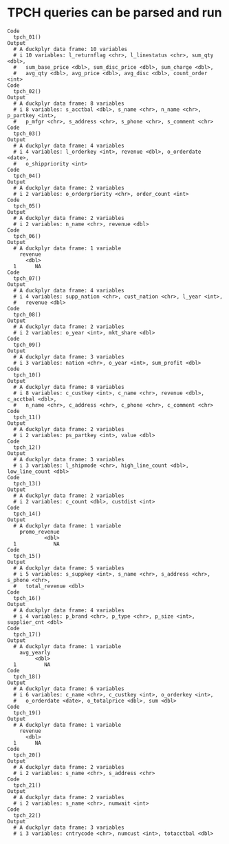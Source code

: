 # TPCH queries can be parsed and run

    Code
      tpch_01()
    Output
      # A duckplyr data frame: 10 variables
      # i 10 variables: l_returnflag <chr>, l_linestatus <chr>, sum_qty <dbl>,
      #   sum_base_price <dbl>, sum_disc_price <dbl>, sum_charge <dbl>,
      #   avg_qty <dbl>, avg_price <dbl>, avg_disc <dbl>, count_order <int>
    Code
      tpch_02()
    Output
      # A duckplyr data frame: 8 variables
      # i 8 variables: s_acctbal <dbl>, s_name <chr>, n_name <chr>, p_partkey <int>,
      #   p_mfgr <chr>, s_address <chr>, s_phone <chr>, s_comment <chr>
    Code
      tpch_03()
    Output
      # A duckplyr data frame: 4 variables
      # i 4 variables: l_orderkey <int>, revenue <dbl>, o_orderdate <date>,
      #   o_shippriority <int>
    Code
      tpch_04()
    Output
      # A duckplyr data frame: 2 variables
      # i 2 variables: o_orderpriority <chr>, order_count <int>
    Code
      tpch_05()
    Output
      # A duckplyr data frame: 2 variables
      # i 2 variables: n_name <chr>, revenue <dbl>
    Code
      tpch_06()
    Output
      # A duckplyr data frame: 1 variable
        revenue
          <dbl>
      1      NA
    Code
      tpch_07()
    Output
      # A duckplyr data frame: 4 variables
      # i 4 variables: supp_nation <chr>, cust_nation <chr>, l_year <int>,
      #   revenue <dbl>
    Code
      tpch_08()
    Output
      # A duckplyr data frame: 2 variables
      # i 2 variables: o_year <int>, mkt_share <dbl>
    Code
      tpch_09()
    Output
      # A duckplyr data frame: 3 variables
      # i 3 variables: nation <chr>, o_year <int>, sum_profit <dbl>
    Code
      tpch_10()
    Output
      # A duckplyr data frame: 8 variables
      # i 8 variables: c_custkey <int>, c_name <chr>, revenue <dbl>, c_acctbal <dbl>,
      #   n_name <chr>, c_address <chr>, c_phone <chr>, c_comment <chr>
    Code
      tpch_11()
    Output
      # A duckplyr data frame: 2 variables
      # i 2 variables: ps_partkey <int>, value <dbl>
    Code
      tpch_12()
    Output
      # A duckplyr data frame: 3 variables
      # i 3 variables: l_shipmode <chr>, high_line_count <dbl>, low_line_count <dbl>
    Code
      tpch_13()
    Output
      # A duckplyr data frame: 2 variables
      # i 2 variables: c_count <dbl>, custdist <int>
    Code
      tpch_14()
    Output
      # A duckplyr data frame: 1 variable
        promo_revenue
                <dbl>
      1            NA
    Code
      tpch_15()
    Output
      # A duckplyr data frame: 5 variables
      # i 5 variables: s_suppkey <int>, s_name <chr>, s_address <chr>, s_phone <chr>,
      #   total_revenue <dbl>
    Code
      tpch_16()
    Output
      # A duckplyr data frame: 4 variables
      # i 4 variables: p_brand <chr>, p_type <chr>, p_size <int>, supplier_cnt <dbl>
    Code
      tpch_17()
    Output
      # A duckplyr data frame: 1 variable
        avg_yearly
             <dbl>
      1         NA
    Code
      tpch_18()
    Output
      # A duckplyr data frame: 6 variables
      # i 6 variables: c_name <chr>, c_custkey <int>, o_orderkey <int>,
      #   o_orderdate <date>, o_totalprice <dbl>, sum <dbl>
    Code
      tpch_19()
    Output
      # A duckplyr data frame: 1 variable
        revenue
          <dbl>
      1      NA
    Code
      tpch_20()
    Output
      # A duckplyr data frame: 2 variables
      # i 2 variables: s_name <chr>, s_address <chr>
    Code
      tpch_21()
    Output
      # A duckplyr data frame: 2 variables
      # i 2 variables: s_name <chr>, numwait <int>
    Code
      tpch_22()
    Output
      # A duckplyr data frame: 3 variables
      # i 3 variables: cntrycode <chr>, numcust <int>, totacctbal <dbl>

